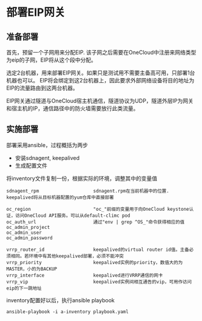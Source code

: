 # 部署EIP网关

## 准备部署

首先，预留一个子网用来分配EIP.  该子网之后需要在OneCloud中注册来网络类型为eip的子网，EIP将从这个段中分配。

选定2台机器，用来部署EIP网关。如果只是测试用不需要主备高可用，只部署1台机器也可以。
EIP将会绑定到这2台机器上，因此要求外部网络设备将目的地址为EIP的流量路由到这两台机器。

EIP网关通过隧道与OneCloud宿主机通信，隧道协议为UDP，隧道外层IP为网关和宿主机的IP，通信路径中的防火墙需要放行此类流量。

## 实施部署

部署采用ansible，过程概括为两步

 - 安装sdnagent, keepalived
 - 生成配置文件

将inventory文件复制一份，根据实际的环境，调整其中的变量值

	sdnagent_rpm					sdnagent.rpm在当前机器中的位置.  keepalived将从目标机器配置的yum仓库中直接部署

	oc_region						"oc_"前缀的变量用于向OneCloud keystone认证，访问OneCloud API服务。可以从default-climc pod
	oc_auth_url						通过"env | grep ^OS_"命令获得相应的值
	oc_admin_project
	oc_admin_user
	oc_admin_password

	vrrp_router_id					keepalived的virtual router id值。主备必须相同。若环境中有其他keepalived部署，必须不能冲突
	vrrp_priority					keepalived实例的priority，数值大的为MASTER，小的为BACKUP
	vrrp_interface					keepalived进行VRRP通信的网卡
	vrrp_vip						keepalived实例间相互通告的vip，可用作访问eip的下一跳地址

inventory配置好以后，执行ansible playbook

	ansible-playbook -i a-inventory playbook.yaml
